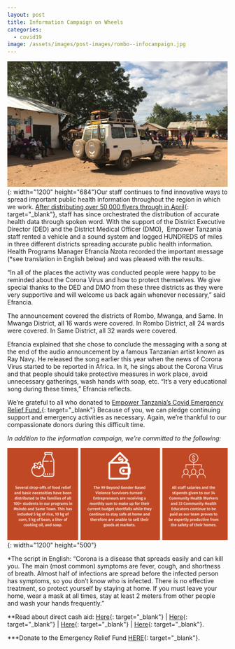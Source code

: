 ```yaml
---
layout: post
title: Information Campaign on Wheels
categories:
  - covid19
image: /assets/images/post-images/rombo--infocampaign.jpg
---
```


![](/uploads/information-campaign.jpg){: width="1200" height="684"}Our staff continues to find innovative ways to spread important public health information throughout the region in which we work. [After distributing over 50,000 flyers through in April](https://empowertz.org/covid-19response/){: target="_blank"}, staff has since orchestrated the distribution of accurate health data through spoken word. With the support of the District Executive Director (DED) and the District Medical Officer (DMO),&nbsp; Empower Tanzania staff rented a vehicle and a sound system and logged HUNDREDS of miles in three different districts spreading accurate public health information. Health Programs Manager Efrancia Nzota recorded the important message (\*see translation in English below) and was pleased with the results.

“In all of the places the activity was conducted people were happy to be reminded about the Corona Virus and how to protect themselves. We give special thanks to the DED and DMO from these three districts as they were very supportive and will welcome us back again whenever necessary,” said Efrancia.

The announcement covered the districts of Rombo, Mwanga, and Same. In Mwanga District, all 16 wards were covered. In Rombo District, all 24 wards were covered. In Same District, all 32 wards were covered.

Efrancia explained that she chose to conclude the messaging with a&nbsp;song at the end of the audio announcement by a famous Tanzanian artist known as Ray Navy. He released the song earlier this year when the news of Corona Virus started to be reported in Africa. In it, he sings about the Corona Virus and that people should take protective measures in work place, avoid unnecessary gatherings, wash hands with soap, etc. “It’s a very educational song during these times,” Efrancia reflects.

We’re grateful to all who donated to [Empower Tanzania’s Covid Emergency Relief Fund.](https://empowertz.z2systems.com/np/clients/empowertz/donation.jsp?campaign=51&amp;){: target="_blank"}&nbsp;Because of you, we can pledge continuing support and emergency activities as necessary. Again, we’re thankful to our compassionate donors during this difficult time.

*In addition to the information campaign, we’re committed to the following:&nbsp;*

![](/uploads/add-a-subheading-2.png){: width="1200" height="500"}

\*The script in English: “Corona is a disease that spreads easily and can kill you. The main (most common) symptoms are fever, cough, and shortness of breath. Almost half of infections are spread before the infected person has symptoms, so you don’t know who is infected. There is no effective treatment, so protect yourself by staying at home. If you must leave your home, wear a mask at all times, stay at least 2 meters from other people and wash your hands frequently.”

\*\*Read about direct cash aid: [Here](https://www.npr.org/sections/goatsandsoda/2019/12/02/781152563/researchers-find-a-remarkable-ripple-effect-when-you-give-cash-to-poor-families){: target="_blank"} \| [Here](https://www.givedirectly.org){: target="_blank"} \| [Here](http://emiguel.econ.berkeley.edu/research/general-equilibrium-effects-of-cash-transfers-experimental-evidence-from-kenya){: target="_blank"} \| [Here](https://www.npr.org/sections/goatsandsoda/2017/08/07/541609649/how-to-fix-poverty-why-not-just-give-people-money){: target="_blank"}.

\*\*\*Donate to the Emergency Relief Fund [HERE](https://empowertz.z2systems.com/np/clients/empowertz/donation.jsp?campaign=51&amp;){: target="_blank"}.